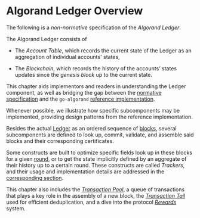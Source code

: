 # Algorand Ledger Overview

The following is a _non-normative_ specification of the _Algorand Ledger_.

The Algorand Ledger consists of

- The _Account Table_, which records the current state of the Ledger as an aggregation
of individual accounts' states,

- The _Blockchain_, which records the history of the accounts’ states updates since
the _genesis block_ up to the current state.

This chapter aids implementors and readers in understanding the Ledger component,
as well as bridging the gap between the [normative specification](ledger.md)
and the `go-algorand` [reference implementation](https://github.com/algorand/go-algorand).

Whenever possible, we illustrate how specific subcomponents may be implemented,
providing design patterns from the reference implementation.

Besides the actual [Ledger](./ledger.md) as an ordered sequence of [blocks](./ledger-block.md),
several subcomponents are defined to look up, commit, validate, and assemble said
blocks and their corresponding certificates.

Some constructs are built to optimize specific fields look up in these blocks for
a given [round](./ledger-round.md), or to get the state implicitly defined by an
aggregate of their history up to a certain round. These constructs are called _Trackers_,
and their usage and implementation details are addressed in the [corresponding section](./ledger-nn-trackers.md).

This chapter also includes the [_Transaction Pool_](./ledger-nn-txpool.md),
a queue of transactions that plays a key role in the assembly of a new block, the
[_Transaction Tail_](./ledger-nn-transaction-tail.md) used for efficient deduplication,
and a dive into the protocol [_Rewards_](./ledger-nn-protocol-rewards.md) system.
